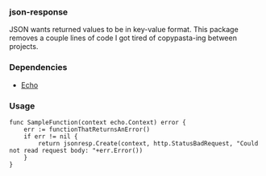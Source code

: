 ### json-response

JSON wants returned values to be in key-value format. This package removes a couple lines of code I got tired of copypasta-ing between projects.

### Dependencies
- [Echo](https://labstack.com/echo)

### Usage
```
func SampleFunction(context echo.Context) error {
	err := functionThatReturnsAnError()
	if err != nil {
		return jsonresp.Create(context, http.StatusBadRequest, "Could not read request body: "+err.Error())
	}
}
```
